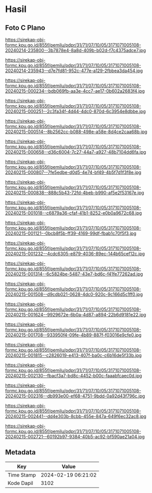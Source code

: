 # Hasil

## Foto C Plano

https://sirekap-obj-formc.kpu.go.id/855f/pemilu/pdpr/31/71/07/10/05/3171071005108-20240214-235800--3b7878e4-8a8d-409b-b02d-f7c4375adce7.jpg

https://sirekap-obj-formc.kpu.go.id/855f/pemilu/pdpr/31/71/07/10/05/3171071005108-20240214-235943--d7e7fd81-952c-477e-a129-2fbbea3da454.jpg

https://sirekap-obj-formc.kpu.go.id/855f/pemilu/pdpr/31/71/07/10/05/3171071005108-20240215-000234--bdb069fb-aa3e-4cc7-ae17-0b602a2683f4.jpg

https://sirekap-obj-formc.kpu.go.id/855f/pemilu/pdpr/31/71/07/10/05/3171071005108-20240215-000251--2c3fa34f-4d44-4dc0-870d-6c3954e8dbbe.jpg

https://sirekap-obj-formc.kpu.go.id/855f/pemilu/pdpr/31/71/07/10/05/3171071005108-20240215-000514--8b2562cc-b088-498e-a58e-8d4ce2caa68b.jpg

https://sirekap-obj-formc.kpu.go.id/855f/pemilu/pdpr/31/71/07/10/05/3171071005108-20240215-000658--d36c6004-7c27-44a7-a927-48b7104dd6fa.jpg

https://sirekap-obj-formc.kpu.go.id/855f/pemilu/pdpr/31/71/07/10/05/3171071005108-20240215-000807--7fe5edbe-d0d5-4e74-bf49-4b5f7d1f3f8e.jpg

https://sirekap-obj-formc.kpu.go.id/855f/pemilu/pdpr/31/71/07/10/05/3171071005108-20240215-000838--888c5b43-72fd-4beb-b990-af5e2f53167e.jpg

https://sirekap-obj-formc.kpu.go.id/855f/pemilu/pdpr/31/71/07/10/05/3171071005108-20240215-001018--c6879a36-cfaf-41b1-8252-e0b0a9672c68.jpg

https://sirekap-obj-formc.kpu.go.id/855f/pemilu/pdpr/31/71/07/10/05/3171071005108-20240215-001121--0bcb8f5b-ff39-4169-99df-fbab1c70f5f3.jpg

https://sirekap-obj-formc.kpu.go.id/855f/pemilu/pdpr/31/71/07/10/05/3171071005108-20240215-001232--4cdc6305-e879-4036-89ec-144b65cef12c.jpg

https://sirekap-obj-formc.kpu.go.id/855f/pemilu/pdpr/31/71/07/10/05/3171071005108-20240215-001314--6c5824be-5487-43e7-bd6c-f41fe77262ad.jpg

https://sirekap-obj-formc.kpu.go.id/855f/pemilu/pdpr/31/71/07/10/05/3171071005108-20240215-001508--d9cdb021-0628-4dc0-920c-9c166d5c1ff0.jpg

https://sirekap-obj-formc.kpu.go.id/855f/pemilu/pdpr/31/71/07/10/05/3171071005108-20240215-001624--9929672e-6b0a-4d87-a894-22b6d9181e22.jpg

https://sirekap-obj-formc.kpu.go.id/855f/pemilu/pdpr/31/71/07/10/05/3171071005108-20240215-001708--933950f4-09fe-4b89-887f-f03016e9cfe0.jpg

https://sirekap-obj-formc.kpu.go.id/855f/pemilu/pdpr/31/71/07/10/05/3171071005108-20240215-001815--c2826019-e413-407f-ba0c-c6b16de5f33b.jpg

https://sirekap-obj-formc.kpu.go.id/855f/pemilu/pdpr/31/71/07/10/05/3171071005108-20240215-002130--fbacf3a7-bd8c-4452-b00c-faaabfcaec0d.jpg

https://sirekap-obj-formc.kpu.go.id/855f/pemilu/pdpr/31/71/07/10/05/3171071005108-20240215-002316--db993e00-ef68-4751-9bdd-0a92d43f796c.jpg

https://sirekap-obj-formc.kpu.go.id/855f/pemilu/pdpr/31/71/07/10/05/3171071005108-20240215-002441--dd4e303b-8cbb-455e-847a-649f6ec32ac8.jpg

https://sirekap-obj-formc.kpu.go.id/855f/pemilu/pdpr/31/71/07/10/05/3171071005108-20240215-002721--60192b97-9384-40b5-ac92-bf590ae21a04.jpg


## Metadata

| Key        | Value               |
| ---------- | ------------------- |
| Time Stamp | 2024-02-19 06:21:02 |
| Kode Dapil | 3102                |




